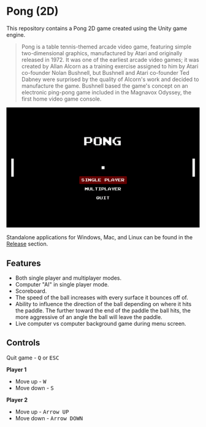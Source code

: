 # Pong (2D)

This repository contains a Pong 2D game created using the Unity game engine.

> Pong is a table tennis-themed arcade video game, featuring simple two-dimensional graphics, manufactured by Atari and originally released in 1972. It was one of the earliest arcade video games; it was created by Allan Alcorn as a training exercise assigned to him by Atari co-founder Nolan Bushnell, but Bushnell and Atari co-founder Ted Dabney were surprised by the quality of Alcorn's work and decided to manufacture the game. Bushnell based the game's concept on an electronic ping-pong game included in the Magnavox Odyssey, the first home video game console.

<p align="center">
  <img src="img/pong_menu.gif">
</p>

Standalone applications for Windows, Mac, and Linux can be found in the [Release](https://github.com/FARLY7/unity-pong/releases) section.

## Features

- Both single player and multiplayer modes.
- Computer "AI" in single player mode.
- Scoreboard.
- The speed of the ball increases with every surface it bounces off of.
- Ability to influence the direction of the ball depending on where it hits the paddle. The further toward the end of the paddle the ball hits, the more aggressive of an angle the ball will leave the paddle.
- Live computer vs computer background game during menu screen.

## Controls

Quit game - <kbd>Q</kbd> or <kbd>ESC</kbd>

**Player 1**
- Move up - <kbd>W</kbd>
- Move down - <kbd>S</kbd>

**Player 2**
- Move up - <kbd>Arrow UP</kbd>
- Move down - <kbd>Arrow DOWN</kbd>